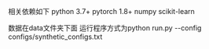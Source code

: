 相关依赖如下
python 3.7+
pytorch 1.8+
numpy
scikit-learn

数据在data文件夹下面
运行程序方式为python run.py --config configs/synthetic_configs.txt